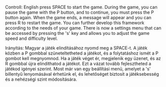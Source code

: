 Controll: English
press SPACE to start the game. During the game, you can pause the game with the P button, and to continue, you must press the P button again. When the game ends, a message will appear and you can press R to restart the game. You can further develop this framework according to the needs of your game.
There is now a settings menu that can be accessed by pressing the 's' key and allows you to adjust the game speed and difficulty level.


Irányítás: Magyar
a játék elindításához nyomd meg a SPACE-t. A játék közben a P gombbal szüneteltetheted a játékot, és a folytatáshoz ismét a P gombot kell megnyomnod. Ha a játék véget ér, megjelenik egy üzenet, és az R gombbal újra elindíthatod a játékot. Ezt a vázat tovább fejlesztheted a játékod igényei szerint.
Most már van egy beállítási menü, amelyet a 's' billentyű lenyomásával érhetünk el, és lehetőséget biztosít a játéksebesség és a nehézségi szint módosítására.
